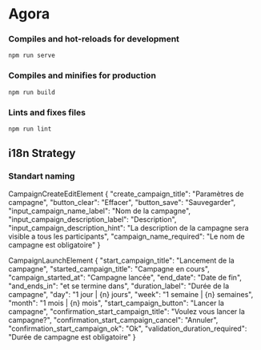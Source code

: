 # Agora

### Compiles and hot-reloads for development
```
npm run serve
```

### Compiles and minifies for production
```
npm run build
```

### Lints and fixes files
```
npm run lint
```


## i18n Strategy

### Standart naming


CampaignCreateEditElement
<i18n locale='fr'>
{
    "create_campaign_title": "Paramètres de campagne",
    "button_clear": "Effacer",
    "button_save": "Sauvegarder",
    "input_campaign_name_label": "Nom de la campagne",
    "input_campaign_description_label": "Description",
    "input_campaign_description_hint": "La description de la campagne sera visible a tous les participants",
    "campaign_name_required": "Le nom de campagne est obligatoire"
}
</i18n>

CampaignLaunchElement
<i18n locale='fr'>
{
    "start_campaign_title": "Lancement de la campagne",
    "started_campaign_title": "Campagne en cours",
    "campaign_started_at": "Campagne lancée",
    "end_date": "Date de fin",
    "and_ends_in": "et se termine dans",
    "duration_label": "Durée de la campagne",
    "day": "1 jour | {n} jours",
    "week": "1 semaine | {n} semaines",
    "month": "1 mois | {n} mois",
    "start_campaign_button": "Lancer la campagne",
    "confirmation_start_campaign_title": "Voulez vous lancer la campagne?",
    "confirmation_start_campaign_cancel": "Annuler",
    "confirmation_start_campaign_ok": "Ok",
    "validation_duration_required": "Durée de campagne est obligatoire"
}
</i18n>

